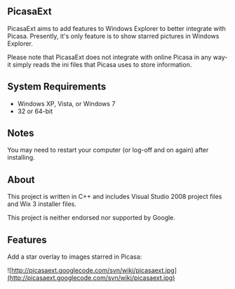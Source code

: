 ## PicasaExt ##
PicasaExt aims to add features to Windows Explorer to better integrate with Picasa.  Presently, it's only feature is to show starred pictures in Windows Explorer.

Please note that PicasaExt does not integrate with online Picasa in any way- it simply reads the ini files that Picasa uses to store information.

## System Requirements ##
  * Windows XP, Vista, or Windows 7
  * 32 or 64-bit

## Notes ##
You may need to restart your computer (or log-off and on again) after installing.

## About ##
This project is written in C++ and includes Visual Studio 2008 project files and Wix 3 installer files.

This project is neither endorsed nor supported by Google.

## Features ##
Add a star overlay to images starred in Picasa:

![http://picasaext.googlecode.com/svn/wiki/picasaext.jpg](http://picasaext.googlecode.com/svn/wiki/picasaext.jpg)